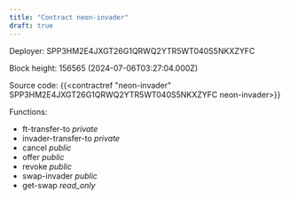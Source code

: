 ```yaml
---
title: "Contract neon-invader"
draft: true
---
```

Deployer: SPP3HM2E4JXGT26G1QRWQ2YTR5WT040S5NKXZYFC


 



Block height: 156565 (2024-07-06T03:27:04.000Z)

Source code: {{<contractref "neon-invader" SPP3HM2E4JXGT26G1QRWQ2YTR5WT040S5NKXZYFC neon-invader>}}

Functions:

* ft-transfer-to _private_
* invader-transfer-to _private_
* cancel _public_
* offer _public_
* revoke _public_
* swap-invader _public_
* get-swap _read_only_
